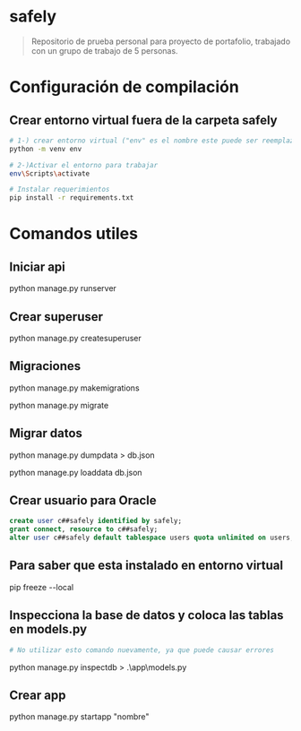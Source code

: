 # safely
> Repositorio de prueba personal para proyecto de portafolio, trabajado con un grupo de trabajo de 5 personas.

# Configuración de compilación
## Crear entorno virtual fuera de la carpeta safely
``` bash
# 1-) crear entorno virtual ("env" es el nombre este puede ser reemplazado por cualquiera)
python -m venv env

# 2-)Activar el entorno para trabajar
env\Scripts\activate

# Instalar requerimientos 
pip install -r requirements.txt
```

# Comandos utiles 

## Iniciar api
python manage.py runserver

## Crear superuser
python manage.py createsuperuser

## Migraciones 
python manage.py makemigrations

python manage.py migrate

## Migrar datos
python manage.py dumpdata > db.json

python manage.py loaddata db.json

## Crear usuario para Oracle
``` sql
create user c##safely identified by safely;
grant connect, resource to c##safely;
alter user c##safely default tablespace users quota unlimited on users;
```

## Para saber que esta instalado en entorno virtual
pip freeze --local

## Inspecciona la base de datos y coloca las tablas en models.py
``` bash
# No utilizar esto comando nuevamente, ya que puede causar errores
```
python manage.py inspectdb > .\app\models.py

## Crear app
python manage.py startapp "nombre"

